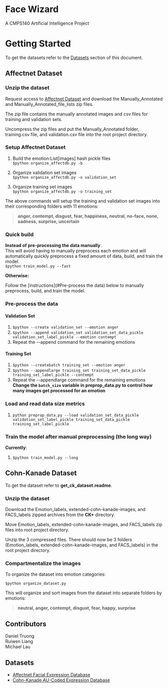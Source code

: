 # Face Wizard
A CMPS140 Artificial Intelligence Project
# Getting Started
To get the datasets refer to the [Datasets](#Datasets) section of this document.  

## Affectnet Dataset
### Unzip the dataset
Request access to [Affectnet Dataset](#Datasets) and download the Manually_Annotated and Manually_Annotated_file_lists zip files. 

The zip file contains the manually annotated images and csv files for training and validation sets. 

Uncompress the zip files and put the Manually_Annotated folder, training.csv file, and validation.csv file into the root project directory.

### Setup Affectnet Dataset
1. Build the emotion:List[images] hash pickle files  
`$python organize_affectdb.py -b`

2. Organize validation set images  
`$python organize_affectdb.py -o validation_set`

3. Organize training set images  
`$python organize_affectdb.py -o training_set`

The above commands will setup the training and validation set images into their corresponding folders with 11 emotions:

 > **anger, contempt, disgust, fear, happiness, neutral, no-face, none, sadness, surprise, uncertain**
 
### Quick build
**Instead of pre-processing the data manually**.  
This will avoid having to manually preprocess each emotion and will automatically quickly preprocess a fixed amount of data, build, and train the model.  
`$python train_model.py --fast`

**Otherwise:**

Follow the [instructions](#Pre-process the data) below to manually preprocess, build, and train the model.
 
### Pre-process the data
#### Validation Set
1. `$python --create validation_set --emotion anger`
2. `$python --append validation_set validation_set_data_pickle validation_set_label_pickle --emotion contempt`
3. Repeat the --append command for the remaining emotions

#### Training Set
1. `$python --createbatch training_set --emotion anger`
2. `$python --appendlarge training_set training_set_data_pickle training_set_label_pickle --contempt`
3. Repeat the --appendlarge command for the remaining emotions  
 **Change the `batch_size` variable in preprop_data.py to control how many images get processed for an emotion**

### Load and read data size metrics
1. `python preprop_data.py --load validation_set_data_pickle validation_set_label_pickle training_set_data_pickle training_set_label_pickle`

### Train the model after manual preprocessing (the long way)
**Currently**:  
1. `$python train_model.py --long`

## Cohn-Kanade Dataset
To get the dataset refer to **get_ck_dataset.readme**.
### Unzip the dataset
Download the Emotion_labels, extended-cohn-kanade-images, and FACS_labels zipped archives from the **CK+** directory.    

Move Emotion_labels, extended-cohn-kanade-images, and FACS_labels zip files into root project directory.

Unzip the 3 compressed files. There should now be 3 folders (Emotion_labels, extended-cohn-kanade-images, and FACS_labels) in the root project directory.

### Compartmentalize the images
To organize the dataset into emotion categories:

`$python organize_dataset.py`

This will organize and sort images from the dataset into separate folders by emotions:

> **neutral, anger, contempt, disgust, fear, happy, surprise**

## Contributors
Daniel Truong  
Ruiwen Liang  
Michael Lau  


## Datasets
* [Affectnet Facial Expression Database](http://mohammadmahoor.com/affectnet/)
* [Cohn-Kanade AU-Coded Expression Database](http://www.pitt.edu/~emotion/ck-spread.htm)
<!--* [The Japanese Female Facial Expression (JAFFE) Database](http://www.kasrl.org/jaffe.html) 
* [Indian Movie Face Database (IMFDB)](http://cvit.iiit.ac.in/projects/IMFDB/) %}
 -->
